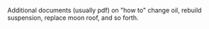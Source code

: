 Additional documents (usually pdf) on "how to" change oil, rebuild suspension, replace moon roof, and so forth.
